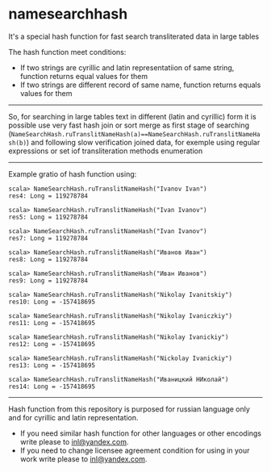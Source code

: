 # namesearchhash

It's a special hash function for fast search transliterated data in large tables


The hash function meet conditions:
* If two strings are cyrillic and latin representatiion of same string, function returns equal values for them
* If two strings are different record of same name, function returns equals values for them

----
So, for searching in large tables text in different (latin and cyrillic) form it is possible
use very fast hash join or sort merge as first stage of searching (```NameSearchHash.ruTranslitNameHash(a)==NameSearchHash.ruTranslitNameHash(b)```) and following
slow verification joined data, for exemple using regular expressions 
or set iof transliteration methods enumeration       

--------------
Example gratio of hash function using:

```
scala> NameSearchHash.ruTranslitNameHash("Ivanov Ivan")
res4: Long = 119278784

scala> NameSearchHash.ruTranslitNameHash("Ivan Ivanov")
res5: Long = 119278784

scala> NameSearchHash.ruTranslitNameHash("Ivan Ivanov")
res7: Long = 119278784

scala> NameSearchHash.ruTranslitNameHash("Иванов Иван")
res8: Long = 119278784

scala> NameSearchHash.ruTranslitNameHash("Иван Иванов")
res9: Long = 119278784

scala> NameSearchHash.ruTranslitNameHash("Nikolay Ivanitskiy")
res10: Long = -157418695

scala> NameSearchHash.ruTranslitNameHash("Nikolay Ivaniczkiy")
res11: Long = -157418695

scala> NameSearchHash.ruTranslitNameHash("Nikolay Ivanickiy")
res12: Long = -157418695

scala> NameSearchHash.ruTranslitNameHash("Nickolay Ivanickiy")
res13: Long = -157418695

scala> NameSearchHash.ruTranslitNameHash("Иваницкий НИколай")
res14: Long = -157418695
```

------------------

Hash function from this repository is purposed for russian language only and for cyrillic and latin representation. 
* If you need similar hash function for other languages or other encodings write please to inl@yandex.com.
* If you need to change licensee agreement condition for using in your work write please to inl@yandex.com.

